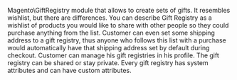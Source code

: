 Magento\GiftRegistry module that allows to create sets of gifts. It resembles wishlist, but there are differences.
You can describe Gift Registry as a wishlist of products you would like to share with other people so they could
purchase anything from the list. Customer can even set some shipping address to a gift registry, thus anyone who follows
this list with a purchase would automatically have that shipping address set by default during checkout. Customer can
manage his gift registries in his profile. The gift registry can be shared or stay private. Every gift registry has
system attributes and can have custom attributes.